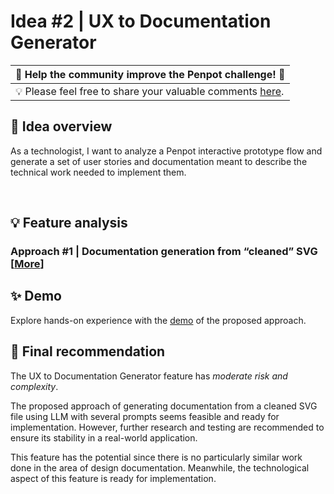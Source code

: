 # Idea #2 | UX to Documentation Generator

| 🚀 Help the community improve the Penpot challenge! 🚀    | 
|---------------------------------------------------------------|
| 💡 Please feel free to share your valuable comments [here](https://github.com/penpot/Penpot-C2_UX-to-Documentation-Generator/issues/1#issue-1780329483).|

## 🔎 Idea overview

As a technologist, I want to analyze a Penpot interactive prototype flow and generate a set of user stories and documentation meant to describe the technical work needed to implement them.

<br>

## 💡 Feature analysis
### Approach #1 | Documentation generation from “cleaned” SVG [[More](Approach\%231-Documentation_generation_from_cleaned_SVG/)]

## ✨ Demo
Explore hands-on experience with the [demo](Approach\%231-Documentation_generation_from_cleaned_SVG/demo/ui2docs.ipynb) of the proposed approach.
<br>

## 🏁 Final recommendation

The UX to Documentation Generator feature has *moderate risk and complexity*. 

The proposed approach of generating documentation from a cleaned SVG file using LLM with several prompts seems feasible and ready for implementation. However, further research and testing are recommended to ensure its stability in a real-world application.

This feature has the potential since there is no particularly similar work done in the area of design documentation. Meanwhile, the technological aspect of this feature is ready for implementation.
